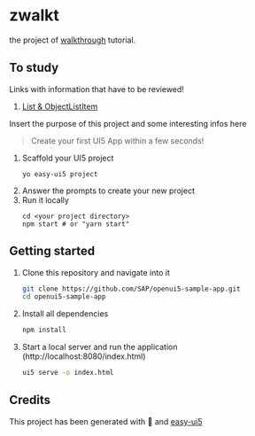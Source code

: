 # zwalkt

the project of [walkthrough](https://sapui5.hana.ondemand.com/#/topic/3da5f4be63264db99f2e5b04c5e853db) tutorial.

## To study
Links with information that have to be reviewed!
1. [List & ObjectListItem](https://experience.sap.com/fiori-design-web/object-list-item/)


Insert the purpose of this project and some interesting infos here

> Create your first UI5 App within a few seconds!

1. Scaffold your UI5 project
   ```
   yo easy-ui5 project
   ```
1. Answer the prompts to create your new project
1. Run it locally
   ```
   cd <your project directory>
   npm start # or "yarn start"
   ```

## Getting started
1. Clone this repository and navigate into it
    ```sh
    git clone https://github.com/SAP/openui5-sample-app.git
    cd openui5-sample-app
    ```
1. Install all dependencies
    ```sh
    npm install
    ```

1. Start a local server and run the application (http://localhost:8080/index.html)
    ```sh
    ui5 serve -o index.html
    ```

## Credits

This project has been generated with 💙 and [easy-ui5](https://github.com/SAP)
